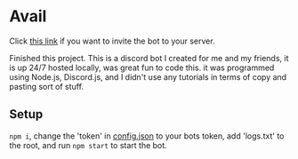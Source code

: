 # Avail

Click [this link](https://discord.com/oauth2/authorize?client_id=628503302598033409&scope=bot&permissions=8) if you want to invite the bot to your server.

Finished this project. This is a discord bot I created for me and my friends, it is up 24/7 hosted locally, was great fun to code this. it was programmed using Node.js, Discord.js, and I didn't use any tutorials in terms of copy and pasting sort of stuff.

## Setup
```npm i```, change the 'token' in [config.json](config.json) to your bots token, add 'logs.txt' to the root, and run ```npm start``` to start the bot.
